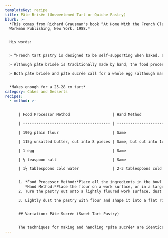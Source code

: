 ```yaml
---
templateKey: recipe
title: Pâte Brisêe (Unsweetened Tart or Quiche Pastry)
blurb: >-
  *This comes from Richard Grausman's book “At Home With the French Classics”.
  Workman Publishing, New York, 1988.*


  His words:


  > “French tart pastry is designed to be self-supporting when baked, and is firmer and crunchier than American pie dough — qualities that come in part from a more thorough incorporation of fat and flour in a belnding/kneading process known as *fraisage*.\

  > Although pâte brisêe is traditionally made by hand, the food processor method included below makes an excellent tart pastry and takes much of the risk out of the procedure for the novice (inexperienced bakers tend to overwork the pastry, causing it to be tough and to shrink when baked).\

  > Both pâte brisêe and pâte sucrée call for a whole egg (although many recipes for tart pastry call for no egg or the yolk only). The egg white acts as a sealant, preventing liquids baked in the tart from being absorbed or seeping through the crust. The yolk enriches the pastry and adds colour.”


  *Makes enough for a 25-28 cm tart*
category: Cakes and Desserts
recipes:
  - method: >-
      

      | Food Processor Method                   | Hand Method                  |

      | --------------------------------------- | ---------------------------- |

      | 190g plain flour                        | Same                         |

      | 115g unsalted butter, cut into 8 pieces | Same, but cut into 1cm cubes |

      | 1 egg                                   | Same                         |

      | ⅛ teaspoon salt                         | Same                         |

      | 1½ tablespoons cold water               | 2-3 tablespoons cold water   |


      1. *Food Processor Method:*Place all the ingredients in the bowl of a food processor fitted with a metal blade and process until the mixture blends together to form a mass, about 20 seconds. If it doesn't form a mass after 25 seconds, add another teaspoon of water.\
         *Hand Method:*Place the flour on a work surface, or in a large bowl, and form a well in the centre. Add the butter, egg, salt and 1 tablespoon of water to the well and mix with a pastry blender. The pastry should have a coarse, granular texture and be moist enough to stick together. If it is too dry, add up to 2 tablespoons of water.
      2. Turn the pastry out onto a lightly floured work surface, dust the pastry lightly with flour and begin the process known as *fraisage:*With the heel of your hand, push the pastry away from you a little at a time and repeat this process three or four times or until the pastry is smooth and doesn't stick to the work surface.

      3. Lightly dust the pastry with flour and shape it into a flat round much like a thick hamburger. The pastry can be used immediately unless it is too warm and soft, in which case wrap it in plastic wrap and refrigerate for 10 to 20 minutes.


      ## Variation: Pâte Sucrée (Sweet Tart Pastry)


      The techniques for making and handling *pâte sucrée* are identical to those for *pâte brisêe*. The only changes are in the ingredients: ¼ cup (50g) of sugar is added and the salt is omitted. If you have never made *pâte sucrée* start by using 1 tablespoon (15g) of sugar. The more sugar you add (you can use up to 5 tablespoons or 75g), the more fragile the pastry will be.
---
```

